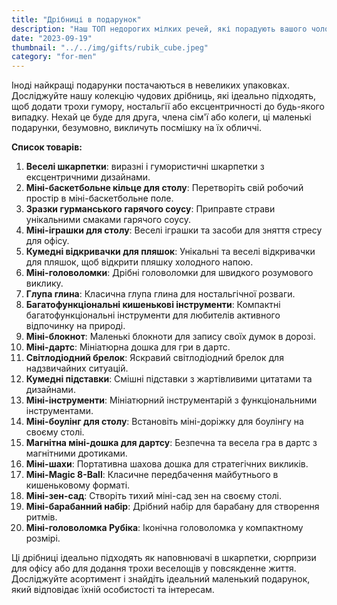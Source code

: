 ```yaml
---
title: "Дрібниці в подарунок"
description: "Наш ТОП недорогих мілких речей, які порадують вашого чоловіка"
date: "2023-09-19"
thumbnail: "../../img/gifts/rubik_cube.jpeg"
category: "for-men"
---
```

Іноді найкращі подарунки постачаються в невеликих упаковках. Досліджуйте нашу колекцію чудових дрібниць, які ідеально підходять, щоб додати трохи гумору, ностальгії або ексцентричності до будь-якого випадку. Нехай це буде для друга, члена сім'ї або колеги, ці маленькі подарунки, безумовно, викличуть посмішку на їх обличчі.

**Список товарів:**
1. **Веселі шкарпетки**: виразні і гумористичні шкарпетки з ексцентричними дизайнами.
2. **Міні-баскетбольне кільце для столу**: Перетворіть свій робочий простір в міні-баскетбольне поле.
3. **Зразки гурманського гарячого соусу**: Приправте страви унікальними смаками гарячого соусу.
4. **Міні-іграшки для столу**: Веселі іграшки та засоби для зняття стресу для офісу.
5. **Кумедні відкривачки для пляшок**: Унікальні та веселі відкривачки для пляшок, щоб відкрити пляшку холодного напою.
6. **Міні-головоломки**: Дрібні головоломки для швидкого розумового виклику.
7. **Глупа глина**: Класична глупа глина для ностальгічної розваги.
8. **Багатофункціональні кишенькові інструменти**: Компактні багатофункціональні інструменти для любителів активного відпочинку на природі.
9. **Міні-блокнот**: Маленькі блокноти для запису своїх думок в дорозі.
10. **Міні-дартс**: Мініатюрна дошка для гри в дартс.
11. **Світлодіодний брелок**: Яскравий світлодіодний брелок для надзвичайних ситуацій.
12. **Кумедні підставки**: Смішні підставки з жартівливими цитатами та дизайнами.
13. **Міні-інструменти**: Мініатюрний інструментарій з функціональними інструментами.
14. **Міні-боулінг для столу**: Встановіть міні-доріжку для боулінгу на своєму столі.
15. **Магнітна міні-дошка для дартсу**: Безпечна та весела гра в дартс з магнітними дротиками.
16. **Міні-шахи**: Портативна шахова дошка для стратегічних викликів.
17. **Міні-Magic 8-Ball**: Класичне передбачення майбутнього в кишеньковому форматі.
18. **Міні-зен-сад**: Створіть тихий міні-сад зен на своєму столі.
19. **Міні-барабанний набір**: Дрібний набір для барабану для створення ритмів.
20. **Міні-головоломка Рубіка**: Іконічна головоломка у компактному розмірі.

Ці дрібниці ідеально підходять як наповнювачі в шкарпетки, сюрпризи для офісу або для додання трохи веселощів у повсякденне життя. Досліджуйте асортимент і знайдіть ідеальний маленький подарунок, який відповідає їхній особистості та інтересам.
